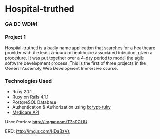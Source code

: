 # Hospital-truthed

### GA DC WDI#1

### Project 1

Hospital-truthed is a badly name application that searches for a healthcare provider with the least amount of healthcare associated infection, given a procedure. It was put together over a 4-day period to model the agile software development process. This is the first of three projects in the General Assembly Web Development Immersive course.

### Technologies Used

* Ruby 2.1.1
* Ruby on Rails 4.1.1
* PostgreSQL Database
* Authentication & Authorization using [bcrypt-ruby](http://bcrypt-ruby.rubyforge.org/)
* [Medicare API](https://data.medicare.gov/developers/docs/healthcare-associated-infections#)

User Stories: http://imgur.com/TZsSGHU

ERD: http://imgur.com/HDaBzVs
